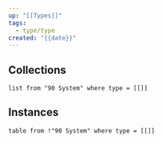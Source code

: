 ```yaml
---
up: "[[Types]]"
tags:
  - type/type
created: "{{date}}"
---
```

## Collections
```dataview
list from "90 System" where type = [[]]
```
## Instances
```dataview
table from !"90 System" where type = [[]]
```
